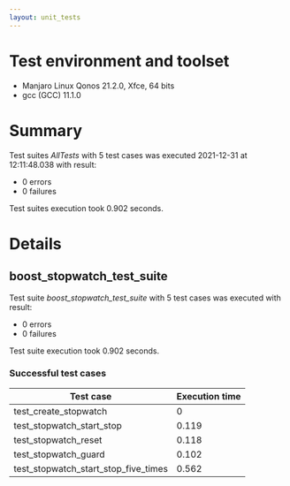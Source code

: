 ```yaml
---
layout: unit_tests
---
```


# Test environment and toolset 

* Manjaro Linux Qonos 21.2.0, Xfce, 64 bits
* gcc (GCC) 11.1.0

# Summary

Test suites *AllTests* with 5 test cases was executed 2021-12-31 at 12:11:48.038 with result:

* 0 errors
* 0 failures

Test suites execution took 0.902 seconds.

# Details

## boost_stopwatch_test_suite

Test suite *boost_stopwatch_test_suite* with 5 test cases was executed with result:

* 0 errors
* 0 failures

Test suite execution took 0.902 seconds.

### Successful test cases

Test case|Execution time
-|-
test_create_stopwatch | 0
test_stopwatch_start_stop | 0.119
test_stopwatch_reset | 0.118
test_stopwatch_guard | 0.102
test_stopwatch_start_stop_five_times | 0.562
